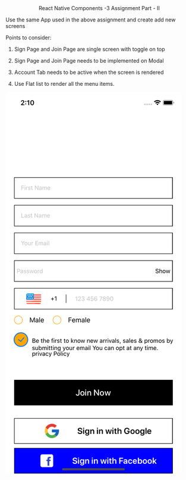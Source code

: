 <Div align="center">React Native Components -3 Assignment Part - II </Div>


Use the same App used in the above assignment and create add new screens

Points to consider: 

1) Sign Page and Join Page are single screen with toggle on top 

2) Sign Page and Join Page needs to be implemented on Modal 

3) Account Tab needs to be active when the screen is rendered 

4) Use Flat list to render all the menu items.

![output](./src/assets/mainScreenIcons/output.gif)